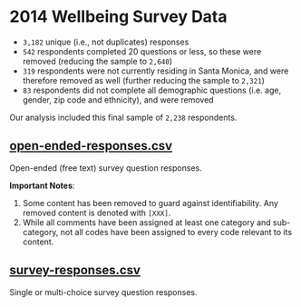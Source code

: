 # 2014 Wellbeing Survey Data

* `3,182` unique (i.e., not duplicates) responses
* `542` respondents completed 20 questions or less, so these were removed (reducing the sample to `2,640`)
* `319` respondents were not currently residing in Santa Monica, and were therefore removed as well (further reducing the sample to `2,321`)
* `83` respondents did not complete all demographic questions (i.e. age, gender, zip code and ethnicity), and were removed

Our analysis included this final sample of `2,238` respondents.

## [open-ended-responses.csv](open-ended-responses.csv)

Open-ended (free text) survey question responses.

**Important Notes**:

1. Some content has been removed to guard against identifiability. Any removed content is denoted with `[XXX]`.
2. While all comments have been assigned at least one category and sub-category, not all codes have been assigned to every code relevant to its content.

## [survey-responses.csv](survey-responses.csv)

Single or multi-choice survey question responses.
